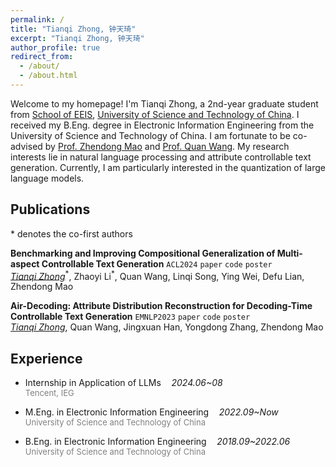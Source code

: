 ```yaml
---
permalink: /
title: "Tianqi Zhong, 钟天琦"
excerpt: "Tianqi Zhong, 钟天琦"
author_profile: true
redirect_from: 
  - /about/
  - /about.html
---
```


Welcome to my homepage! I'm Tianqi Zhong, a 2nd-year graduate student from [School of EEIS](https://eeis.ustc.edu.cn/main.htm), [University of Science and Technology of China](https://www.ustc.edu.cn/). I received my B.Eng. degree in Electronic Information Engineering from the University of Science and Technology of China. I am fortunate to be co-advised by [Prof. Zhendong Mao](https://faculty.ustc.edu.cn/maozhendong/zh_CN/index.htm) and [Prof. Quan Wang](https://teacher.bupt.edu.cn/wangquan/en/index/245476/list/index.htm). My research interests lie in natural language processing and attribute controllable text generation. Currently, I am particularly interested in the quantization of large language models. 

## Publications

\* denotes the co-first authors

**Benchmarking and Improving Compositional Generalization of Multi-aspect Controllable Text Generation** <a href="https://2024.aclweb.org/" target="_blank" style="text-decoration: none;"><code>ACL2024</code></a> <a href="https://aclanthology.org/2024.acl-long.351.pdf" target="_blank" style="text-decoration: none;"><code>paper</code></a> <a href="https://github.com/tqzhong/CG4MCTG" target="_blank" style="text-decoration: none;"><code>code</code></a> <a href="/files/poster_compmctg .pdf" target="_blank" style="text-decoration: none;"><code>poster</code></a> <br>
_<ins>Tianqi Zhong</ins>_<sup>\*</sup>, Zhaoyi Li<sup>\*</sup>, Quan Wang, Linqi Song, Ying Wei, Defu Lian, Zhendong Mao
<!--[[paper]](https://aclanthology.org/2024.acl-long.351.pdf) [[codes]](https://github.com/tqzhong/CG4MCTG) [[poster]](/files/poster_compmctg .pdf)-->
<!--We first propose a holistic benchmark to evaluate the compositional generalization of multi-aspect controllable text generation (MCTG) and a training framework incorporating meta-learning to mitigate the compositional generalization risk in MCTG.-->
<!--<img src="/images/paper_image/compmctg.png" alt="compmctg" style="zoom:10%;" />-->

**Air-Decoding: Attribute Distribution Reconstruction for Decoding-Time Controllable Text Generation** `EMNLP2023` <a href="https://aclanthology.org/2023.emnlp-main.512.pdf" target="_blank" style="text-decoration: none;"><code>paper</code></a> <a href="https://github.com/tqzhong/Air-Decoding" target="_blank" style="text-decoration: none;"><code>code</code></a> <a href="/files/poster_air.pdf" target="_blank" style="text-decoration: none;"><code>poster</code></a><br>
_<ins>Tianqi Zhong</ins>_, Quan Wang, Jingxuan Han, Yongdong Zhang, Zhendong Mao
<!--[[paper]](https://aclanthology.org/2023.emnlp-main.512.pdf) [[codes]](https://github.com/tqzhong/Air-Decoding) [[poster]](/files/poster_air.pdf)-->
<!--We propose a novel decoding-time controllable text generation (CTG) framework via attribute distribution reconstruction to address the problem of attribute collapse in traditional decoding-time CTG methods.-->
<!--<img src="/images/paper_image/air-decoding.png" alt="air-decoding" style="zoom:9%;" />-->


## Experience
- Internship in Application of LLMs$\quad$_2024.06~08_
  <br><font color="gray" size="2.75">Tencent, IEG</font>

- M.Eng. in Electronic Information Engineering$\quad$_2022.09~Now_
  <br><font color="gray" size="2.75">University of Science and Technology of China</font>

- B.Eng. in Electronic Information Engineering$\quad$_2018.09~2022.06_
  <br><font color="gray" size="2.75">University of Science and Technology of China</font>

